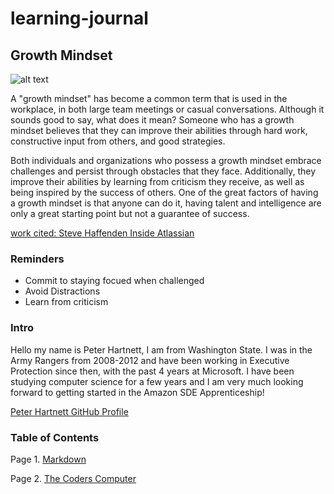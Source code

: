 # learning-journal

## Growth Mindset 
![alt text](https://picsum.photos/id/0/200/200)

   A "growth mindset" has become a common term that is used in the workplace, in both large team meetings or casual conversations. Although it sounds good to say, what does it mean? Someone who has a growth mindset believes that they can improve their abilities through hard work, constructive input from others, and good strategies. 
   
Both individuals and organizations who possess a growth mindset embrace challenges and persist through obstacles that they face. Additionally, they improve their abilities by learning from criticism they receive, as well as being inspired by the success of others. One of the great factors of having a growth mindset is that anyone can do it, having talent and intelligence are only a great starting point but not a guarantee of success. 

 
[work cited: Steve Haffenden Inside Atlassian](https://www.atlassian.com/blog/inside-atlassian/growth-mindset)


### Reminders
- Commit to staying focued when challenged
- Avoid Distractions
- Learn from criticism


### Intro
 
Hello my name is Peter Hartnett, I am from Washington State. I was in the Army Rangers from 2008-2012 and have been working in Executive Protection since then, with the past 4 years at Microsoft. I have been studying computer science for a few years and I am very much looking forward to getting started in the Amazon SDE Apprenticeship!

[Peter Hartnett GitHub Profile](https://github.com/petewhartnett)





### Table of Contents
Page 1. [Markdown](https://github.com/petewhartnett/learning-journal/wiki/Markdown) 

Page 2. [The Coders Computer](https://github.com/petewhartnett/learning-journal/wiki/Text-Editor--Command-Line-Cheat-Sheet)
